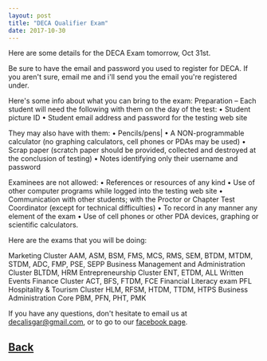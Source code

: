 ```yaml
---
layout: post
title: "DECA Qualifier Exam"
date: 2017-10-30
---
```

Here are some details for the DECA Exam tomorrow, Oct 31st.

Be sure to have the email and password you used to register for DECA. If you aren't sure, email me and i'll send you the email you're registered under.

Here's some info about what you can bring to the exam:
Preparation –  Each student will need the following with them on the day of the test:
• Student picture ID
• Student email address and password for the testing web site

They may also have with them:
• Pencils/pens|
• A NON-programmable calculator (no graphing calculators, cell phones or PDAs may be used)
• Scrap paper (scratch paper should be provided, collected and destroyed at the conclusion of testing)
• Notes identifying only their username and password

Examinees are not allowed:
• References or resources of any kind
• Use of other computer programs while logged into the testing web site
• Communication with other students; with the Proctor or Chapter Test Coordinator (except for technical difficulties)
• To record in any manner any element of the exam
• Use of cell phones or other PDA devices, graphing or scientific calculators.

Here are the exams that you will be doing:

Marketing Cluster AAM, ASM, BSM, FMS, MCS, RMS, SEM, BTDM, MTDM, STDM, ADC, FMP, PSE, SEPP
Business Management and Administration Cluster BLTDM, HRM
Entrepreneurship Cluster ENT, ETDM, ALL Written Events
Finance Cluster ACT, BFS, FTDM, FCE
Financial Literacy exam PFL
Hospitality & Tourism Cluster HLM, RFSM, HTDM, TTDM, HTPS
Business Administration Core PBM, PFN, PHT, PMK

If you have any questions, don't hesitate to email us at decalisgar@gmail.com, or to go to our [facebook page](https://www.facebook.com/lisgarDeca).


## [Back](/blog)

